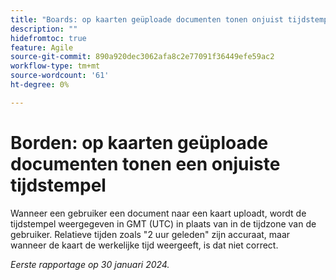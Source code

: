 ```yaml
---
title: "Boards: op kaarten geüploade documenten tonen onjuist tijdstempel"
description: ""
hidefromtoc: true
feature: Agile
source-git-commit: 890a920dec3062afa8c2e77091f36449efe59ac2
workflow-type: tm+mt
source-wordcount: '61'
ht-degree: 0%

---
```



# Borden: op kaarten geüploade documenten tonen een onjuiste tijdstempel

Wanneer een gebruiker een document naar een kaart uploadt, wordt de tijdstempel weergegeven in GMT (UTC) in plaats van in de tijdzone van de gebruiker. Relatieve tijden zoals &quot;2 uur geleden&quot; zijn accuraat, maar wanneer de kaart de werkelijke tijd weergeeft, is dat niet correct.

_Eerste rapportage op 30 januari 2024._
